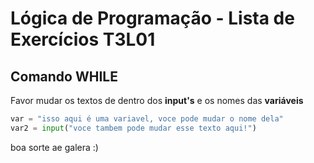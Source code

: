 # Lógica de Programação - Lista de Exercícios T3L01
## Comando WHILE
Favor mudar os textos de dentro dos **input's** e os nomes das **variáveis**
```python
var = "isso aqui é uma variavel, voce pode mudar o nome dela"
var2 = input("voce tambem pode mudar esse texto aqui!")
```

boa sorte ae galera :)
